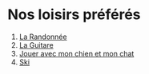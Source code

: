 # Nos loisirs préférés
1. [La Randonnée](Randonnee.md "La Randonnée: un sport, une passion")
2. [La Guitare](Guitare.md)
3. [Jouer avec mon chien et mon chat](Chien-Chat.md)
4. [Ski](Ski.md)